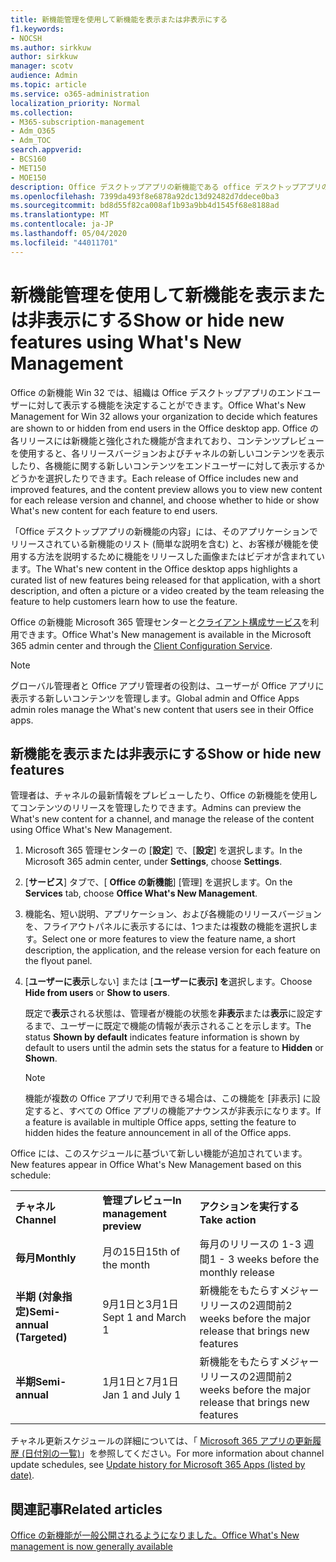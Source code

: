 ```yaml
---
title: 新機能管理を使用して新機能を表示または非表示にする
f1.keywords:
- NOCSH
ms.author: sirkkuw
author: sirkkuw
manager: scotv
audience: Admin
ms.topic: article
ms.service: o365-administration
localization_priority: Normal
ms.collection:
- M365-subscription-management
- Adm_O365
- Adm_TOC
search.appverid:
- BCS160
- MET150
- MOE150
description: Office デスクトップアプリの新機能である office デスクトップアプリのエンドユーザーに対して、どの機能とその新しいコンテンツを表示するか、または非表示にするかを決定します。
ms.openlocfilehash: 7399da493f8e6878a92dc13d92482d7ddece0ba3
ms.sourcegitcommit: bd8d55f82ca008af1b93a9bb4d1545f68e8188ad
ms.translationtype: MT
ms.contentlocale: ja-JP
ms.lasthandoff: 05/04/2020
ms.locfileid: "44011701"
---
```

# <a name="show-or-hide-new-features-using-whats-new-management"></a><span data-ttu-id="11dd5-103">新機能管理を使用して新機能を表示または非表示にする</span><span class="sxs-lookup"><span data-stu-id="11dd5-103">Show or hide new features using What's New Management</span></span>

<span data-ttu-id="11dd5-104">Office の新機能 Win 32 では、組織は Office デスクトップアプリのエンドユーザーに対して表示する機能を決定することができます。</span><span class="sxs-lookup"><span data-stu-id="11dd5-104">Office What's New Management for Win 32 allows your organization to decide which features are shown to or hidden from end users in the Office desktop app.</span></span> <span data-ttu-id="11dd5-105">Office の各リリースには新機能と強化された機能が含まれており、コンテンツプレビューを使用すると、各リリースバージョンおよびチャネルの新しいコンテンツを表示したり、各機能に関する新しいコンテンツをエンドユーザーに対して表示するかどうかを選択したりできます。</span><span class="sxs-lookup"><span data-stu-id="11dd5-105">Each release of Office includes new and improved features, and the content preview allows you to view new content for each release version and channel, and choose whether to hide or show What's new content for each feature to end users.</span></span> 

<span data-ttu-id="11dd5-106">「Office デスクトップアプリの新機能の内容」には、そのアプリケーションでリリースされている新機能のリスト (簡単な説明を含む) と、お客様が機能を使用する方法を説明するために機能をリリースした画像またはビデオが含まれています。</span><span class="sxs-lookup"><span data-stu-id="11dd5-106">The What's new content in the Office desktop apps highlights a curated list of new features being released for that application, with a short description, and often a picture or a video created by the team releasing the feature to help customers learn how to use the feature.</span></span> 

<span data-ttu-id="11dd5-107">Office の新機能 Microsoft 365 管理センターと[クライアント構成サービス](https://config.office.com)を利用できます。</span><span class="sxs-lookup"><span data-stu-id="11dd5-107">Office What's New management is available in the Microsoft 365 admin center and through the [Client Configuration Service](https://config.office.com).</span></span>

> [!NOTE]
> <span data-ttu-id="11dd5-108">グローバル管理者と Office アプリ管理者の役割は、ユーザーが Office アプリに表示する新しいコンテンツを管理します。</span><span class="sxs-lookup"><span data-stu-id="11dd5-108">Global admin and Office Apps admin roles manage the What's new content that users see in their Office apps.</span></span>

##  <a name="show-or-hide-new-features"></a><span data-ttu-id="11dd5-109">新機能を表示または非表示にする</span><span class="sxs-lookup"><span data-stu-id="11dd5-109">Show or hide new features</span></span> 

<span data-ttu-id="11dd5-110">管理者は、チャネルの最新情報をプレビューしたり、Office の新機能を使用してコンテンツのリリースを管理したりできます。</span><span class="sxs-lookup"><span data-stu-id="11dd5-110">Admins can preview the What's new content for a channel, and manage the release of the content using Office What's New Management.</span></span>

1. <span data-ttu-id="11dd5-111">Microsoft 365 管理センターの [**設定**] で、[**設定**] を選択します。</span><span class="sxs-lookup"><span data-stu-id="11dd5-111">In the Microsoft 365 admin center, under **Settings**, choose **Settings**.</span></span>

2. <span data-ttu-id="11dd5-112">[**サービス**] タブで、[ **Office の新機能**] [管理] を選択します。</span><span class="sxs-lookup"><span data-stu-id="11dd5-112">On the **Services** tab, choose **Office What's New Management**.</span></span>

3. <span data-ttu-id="11dd5-113">機能名、短い説明、アプリケーション、および各機能のリリースバージョンを、フライアウトパネルに表示するには、1つまたは複数の機能を選択します。</span><span class="sxs-lookup"><span data-stu-id="11dd5-113">Select one or more features to view the feature name, a short description, the application, and the release version for each feature on the flyout panel.</span></span>

4. <span data-ttu-id="11dd5-114">[**ユーザーに表示**しない] または [**ユーザーに表示] を**選択します。</span><span class="sxs-lookup"><span data-stu-id="11dd5-114">Choose **Hide from users** or **Show to users**.</span></span>  

    <span data-ttu-id="11dd5-115">既定で**表示**される状態は、管理者が機能の状態を**非表示**または**表示**に設定するまで、ユーザーに既定で機能の情報が表示されることを示します。</span><span class="sxs-lookup"><span data-stu-id="11dd5-115">The status **Shown by default** indicates feature information is shown by default to users until the admin sets the status for a feature to **Hidden** or **Shown**.</span></span>  

    > [!NOTE]
    > <span data-ttu-id="11dd5-116">機能が複数の Office アプリで利用できる場合は、この機能を [非表示] に設定すると、すべての Office アプリの機能アナウンスが非表示になります。</span><span class="sxs-lookup"><span data-stu-id="11dd5-116">If a feature is available in multiple Office apps, setting the feature to hidden hides the feature announcement in all of the Office apps.</span></span>

<span data-ttu-id="11dd5-117">Office には、このスケジュールに基づいて新しい機能が追加されています。</span><span class="sxs-lookup"><span data-stu-id="11dd5-117">New features appear in Office What's New Management based on this schedule:</span></span>

||||
|:-----|:-----|:-----|
|<span data-ttu-id="11dd5-118">**チャネル**</span><span class="sxs-lookup"><span data-stu-id="11dd5-118">**Channel**</span></span> <br/> |<span data-ttu-id="11dd5-119">**管理プレビュー**</span><span class="sxs-lookup"><span data-stu-id="11dd5-119">**In management preview**</span></span> <br/> |<span data-ttu-id="11dd5-120">**アクションを実行する**</span><span class="sxs-lookup"><span data-stu-id="11dd5-120">**Take action**</span></span> <br/> |
|<span data-ttu-id="11dd5-121">**毎月**</span><span class="sxs-lookup"><span data-stu-id="11dd5-121">**Monthly**</span></span> <br/> |<span data-ttu-id="11dd5-122">月の15日</span><span class="sxs-lookup"><span data-stu-id="11dd5-122">15th of the month</span></span>  <br/> |<span data-ttu-id="11dd5-123">毎月のリリースの 1-3 週間</span><span class="sxs-lookup"><span data-stu-id="11dd5-123">1 - 3 weeks before the monthly release</span></span> <br/> |
|<span data-ttu-id="11dd5-124">**半期 (対象指定)**</span><span class="sxs-lookup"><span data-stu-id="11dd5-124">**Semi-annual (Targeted)**</span></span> <br/> |<span data-ttu-id="11dd5-125">9月1日と3月1日</span><span class="sxs-lookup"><span data-stu-id="11dd5-125">Sept 1 and March 1</span></span> <br/> | <span data-ttu-id="11dd5-126">新機能をもたらすメジャーリリースの2週間前</span><span class="sxs-lookup"><span data-stu-id="11dd5-126">2 weeks before the major release that brings new features</span></span>
|<span data-ttu-id="11dd5-127">**半期**</span><span class="sxs-lookup"><span data-stu-id="11dd5-127">**Semi-annual**</span></span> <br/> |<span data-ttu-id="11dd5-128">1月1日と7月1日</span><span class="sxs-lookup"><span data-stu-id="11dd5-128">Jan 1 and July 1</span></span> <br/> | <span data-ttu-id="11dd5-129">新機能をもたらすメジャーリリースの2週間前</span><span class="sxs-lookup"><span data-stu-id="11dd5-129">2 weeks before the major release that brings new features</span></span><br/> |

<span data-ttu-id="11dd5-130">チャネル更新スケジュールの詳細については、「 [Microsoft 365 アプリの更新履歴 (日付別の一覧)](https://docs.microsoft.com/officeupdates/update-history-office365-proplus-by-date)」を参照してください。</span><span class="sxs-lookup"><span data-stu-id="11dd5-130">For more information about channel update schedules, see [Update history for Microsoft 365 Apps (listed by date)](https://docs.microsoft.com/officeupdates/update-history-office365-proplus-by-date).</span></span>

## <a name="related-articles"></a><span data-ttu-id="11dd5-131">関連記事</span><span class="sxs-lookup"><span data-stu-id="11dd5-131">Related articles</span></span>

[<span data-ttu-id="11dd5-132">Office の新機能が一般公開されるようになりました。</span><span class="sxs-lookup"><span data-stu-id="11dd5-132">Office What's New management is now generally available</span></span>](https://techcommunity.microsoft.com/t5/microsoft-365-blog/office-what-s-new-management-is-now-generally-available/ba-p/1179954)